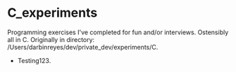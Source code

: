 # C_experiments
Programming exercises I've completed for fun and/or interviews. Ostensibly all in C. Originally in directory: /Users/darbinreyes/dev/private_dev/experiments/C.
* Testing123.


